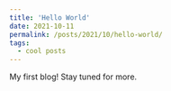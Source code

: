 ```yaml
---
title: 'Hello World'
date: 2021-10-11
permalink: /posts/2021/10/hello-world/
tags:
  - cool posts
---
```


My first blog! Stay tuned for more.